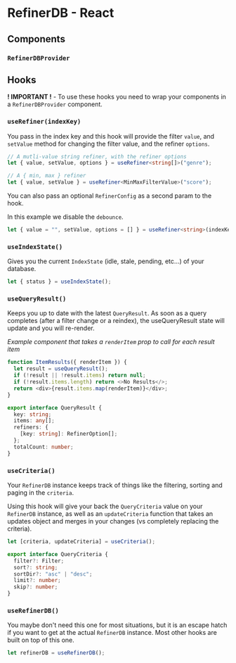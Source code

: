 # RefinerDB - React

## Components

### `RefinerDBProvider`

## Hooks

**! IMPORTANT !** - To use these hooks you need to wrap your components in a `RefinerDBProvider` component.

### `useRefiner(indexKey)`

You pass in the index key and this hook will provide the filter `value`, and `setValue` method for changing the filter value, and the refiner `options`.

```typescript
// A mutli-value string refiner, with the refiner options
let { value, setValue, options } = useRefiner<string[]>("genre");
```

```typescript
// A { min, max } refiner
let { value, setValue } = useRefiner<MinMaxFilterValue>("score");
```

You can also pass an optional `RefinerConfig` as a second param to the hook.

In this example we disable the `debounce`.

```typescript
let { value = "", setValue, options = [] } = useRefiner<string>(indexKey, { debounce: 0 });
```

### `useIndexState()`

Gives you the current `IndexState` (idle, stale, pending, etc...) of your database.

```typescript
let { status } = useIndexState();
```

### `useQueryResult()`

Keeps you up to date with the latest `QueryResult`. As soon as a query completes (after a filter change or a reindex), the useQueryResult state will update and you will re-render.

_Example component that takes a `renderItem` prop to call for each result item_

```typescript
function ItemResults({ renderItem }) {
  let result = useQueryResult();
  if (!result || !result.items) return null;
  if (!result.items.length) return <>No Results</>;
  return <div>{result.items.map(renderItem)}</div>;
}
```

```typescript
export interface QueryResult {
  key: string;
  items: any[];
  refiners: {
    [key: string]: RefinerOption[];
  };
  totalCount: number;
}
```

### `useCriteria()`

Your `RefinerDB` instance keeps track of things like the filtering, sorting and paging in the `criteria`.

Using this hook will give your back the `QueryCriteria` value on your `RefinerDB` instance, as well as an `updateCriteria` function that takes an updates object and merges in your changes (vs completely replacing the criteria).

```typescript
let [criteria, updateCriteria] = useCriteria();
```

```typescript
export interface QueryCriteria {
  filter?: Filter;
  sort?: string;
  sortDir?: "asc" | "desc";
  limit?: number;
  skip?: number;
}
```

### `useRefinerDB()`

You maybe don't need this one for most situations, but it is an escape hatch if you want to get at the actual `RefinerDB` instance. Most other hooks are built on top of this one.

```typescript
let refinerDB = useRefinerDB();
```
